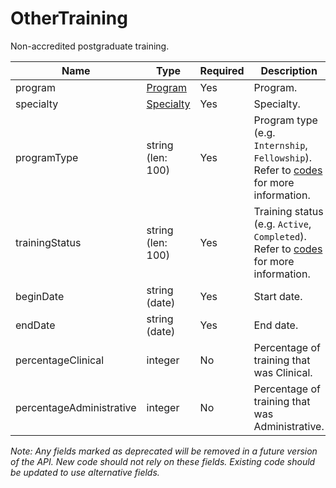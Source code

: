 # OtherTraining

Non-accredited postgraduate training.

| Name | Type | Required | Description |
| - | - | - | - |
| program | [Program](program.md) | Yes | Program. |
| specialty | [Specialty](specialty.md) | Yes | Specialty. |
| programType | string (len: 100) | Yes | Program type (e.g. `Internship`, `Fellowship`). Refer to [codes](https://github.com/fsmb/api-docs/tree/master/docs/codes) for more information. |
| trainingStatus | string (len: 100) | Yes | Training status (e.g. `Active`, `Completed`). Refer to [codes](https://github.com/fsmb/api-docs/tree/master/docs/codes) for more information. |
| beginDate | string (date) | Yes | Start date. |
| endDate | string (date) | Yes | End date. |
| percentageClinical | integer | No | Percentage of training that was Clinical. |
| percentageAdministrative | integer | No | Percentage of training that was Administrative. |

*Note: Any fields marked as deprecated will be removed in a future version of the API. New code should not rely on these fields. Existing code should be updated to use alternative fields.*
